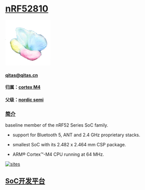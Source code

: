 ﻿# [nRF52810](https://github.com/sochub/nRF52810) 
[![sites](SoC/qitas.png)](http://www.qitas.cn) 
####  qitas@qitas.cn
#### 归属：[cortex M4](https://github.com/sochub/CM4) 
#### 父级：[nordic semi](https://github.com/sochub/NRF) 

### [简介](https://github.com/sochub/nRF52810/wiki)

baseline member of the nRF52 Series SoC family. 

- support for Bluetooth 5, ANT and 2.4 GHz proprietary stacks. 

- smallest SoC with its 2.482 x 2.464 mm CSP package.

- ARM® Cortex™-M4 CPU running at 64 MHz. 

[![sites](SoC/q52810.png)](https://www.nordicsemi.com/Products/Low-power-short-range-wireless/nRF52810#) 

##  [SoC开发平台](http://www.qitas.cn)  


